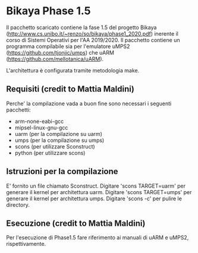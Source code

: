 # Bikaya Phase 1.5

Il pacchetto scaricato contiene la fase 1.5 del progetto Bikaya (http://www.cs.unibo.it/~renzo/so/bikaya/phase1_2020.pdf) inerente il corso di Sistemi Operativi per l'AA 2019/2020.
Il pacchetto contiene un programma compilabile sia per l'emulatore uMPS2 (https://github.com/tjonjic/umps) che uARM (https://github.com/mellotanica/uARM). 

L'architettura è configurata tramite metodologia make.

## Requisiti (credit to Mattia Maldini)

Perche' la compilazione vada a buon fine sono necessari i seguenti pacchetti:

- arm-none-eabi-gcc
- mipsel-linux-gnu-gcc
- uarm (per la compilazione su uarm)
- umps (per la compilazione su umps)
- scons (per utilizzare Sconstruct)
- python (per utilizzare scons)

## Istruzioni per la compilazione

E' fornito un file chiamato Sconstruct. 
Digitare 'scons TARGET=uarm' per generare il kernel per architettura uarm.
Digitare 'scons TARGET=umps' per generare il kernel per architettura umps.
Digitare 'scons -c' per pulire le directory.

## Esecuzione (credit to Mattia Maldini)

Per l'esecuzione di Phase1.5 fare riferimento ai manuali di uARM e uMPS2, rispettivamente.
